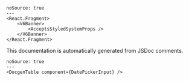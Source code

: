 ```react
noSource: true
---
<React.Fragment>
	<V6Banner>
		<AcceptsStyledSystemProps />
	</V6Banner>
</React.Fragment>
```

This documentation is automatically generated from JSDoc comments.

```react
noSource: true
---
<DocgenTable component={DatePickerInput} />
```
